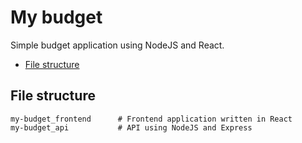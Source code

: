 # My budget

Simple budget application using NodeJS and React.

- [File structure](#file-structure)

## File structure

```text
my-budget_frontend      # Frontend application written in React
my-budget_api           # API using NodeJS and Express
```
